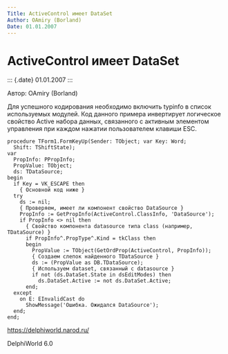 ```yaml
---
Title: ActiveControl имеет DataSet
Author: OAmiry (Borland)
Date: 01.01.2007
---
```



ActiveControl имеет DataSet
===========================

::: {.date}
01.01.2007
:::

Автор: OAmiry (Borland)

Для успешного кодирования необходимо включить typinfo в список
используемых модулей. Код данного примера инвертирует логическое
свойство Active набора данных, связанного с активным элементом
управления при каждом нажатии пользователем клавиши ESC.

    procedure TForm1.FormKeyUp(Sender: TObject; var Key: Word;
      Shift: TShiftState);
    var
      PropInfo: PPropInfo;
      PropValue: TObject;
      ds: TDataSource;
    begin
      if Key = VK_ESCAPE then
        { Основной код ниже }
      try
        ds := nil;
        { Проверяем, имеет ли компонент свойство DataSource }
        PropInfo := GetPropInfo(ActiveControl.ClassInfo, 'DataSource');
        if PropInfo <> nil then
          { Свойство компонента datasource типа class (например, TDataSource) }
          if PropInfo^.PropType^.Kind = tkClass then
          begin
            PropValue := TObject(GetOrdProp(ActiveControl, PropInfo));
            { Создаем слепок найденного TDataSource }
            ds := (PropValue as DB.TDataSource);
            { Используем dataset, связанный с datasource }
            if not (ds.DataSet.State in dsEditModes) then
              ds.DataSet.Active := not ds.DataSet.Active;
          end;
      except
        on E: EInvalidCast do
          ShowMessage('Ошибка. Ожидался DataSource');
      end;
    end;

<https://delphiworld.narod.ru/>

DelphiWorld 6.0
